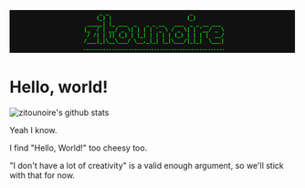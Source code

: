 ![zitounoire Logo](imgs/zitounoire.png)

# Hello, world!

![zitounoire's github stats](https://github-readme-stats.vercel.app/api?username=zitounoire&count_private=true&theme=dark)

Yeah I know.

I find "Hello, World!" too cheesy too.

"I don't have a lot of creativity" is a valid enough argument, so we'll stick with that for now.


<!--
**zitounoire/zitounoire** is a ✨ _special_ ✨ repository because its `README.md` (this file) appears on your GitHub profile.

Here are some ideas to get you started:

- 🔭 I’m currently working on ...
- 🌱 I’m currently learning ...
- 👯 I’m looking to collaborate on ...
- 🤔 I’m looking for help with ...
- 💬 Ask me about ...
- 📫 How to reach me: ...
- 😄 Pronouns: ...
- ⚡ Fun fact: ...
-->
